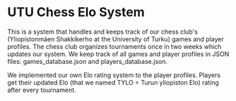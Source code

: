 # UTU Chess Elo System

This is a system that handles and keeps track of our chess club's (Yliopistonmäen Shakkikerho at the University of Turku) games and player profiles. The chess club organizes tournaments once in two weeks which updates our system. We keep track of all games and player profiles in JSON files: games_database.json and players_database.json.

We implemented our own Elo rating system to the player profiles. Players get their updated Elo (that we named TYLO  = Turun yliopiston Elo) rating after every tournament.

